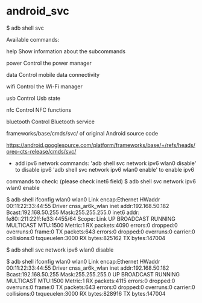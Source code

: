 # android_svc


$ adb shell svc

Available commands:

help         Show information about the subcommands

power        Control the power manager

data         Control mobile data connectivity

wifi         Control the Wi-Fi manager

usb          Control Usb state

nfc          Control NFC functions

bluetooth    Control Bluetooth service


frameworks/base/cmds/svc/ of original Android source code

https://android.googlesource.com/platform/frameworks/base/+/refs/heads/oreo-cts-release/cmds/svc/


* add ipv6 network commands:
'adb shell svc network ipv6 wlan0 disable' to disable ipv6
'adb shell svc network ipv6 wlan0 enable' to enable ipv6

commands to check: (please check inet6 field)
$ adb shell svc network ipv6 wlan0 enable

$ adb shell ifconfig wlan0
wlan0 Link encap:Ethernet HWaddr 00:11:22:33:44:55 Driver cnss_ar6k_wlan
inet addr:192.168.50.182 Bcast:192.168.50.255 Mask:255.255.255.0
inet6 addr: fe80::211:22ff:fe33:4455/64 Scope: Link
UP BROADCAST RUNNING MULTICAST MTU:1500 Metric:1
RX packets:4090 errors:0 dropped:0 overruns:0 frame:0
TX packets:643 errors:0 dropped:0 overruns:0 carrier:0
collisions:0 txqueuelen:3000
RX bytes:825162 TX bytes:147004

$ adb shell svc network ipv6 wlan0 disable

$ adb shell ifconfig wlan0
wlan0 Link encap:Ethernet HWaddr 00:11:22:33:44:55 Driver cnss_ar6k_wlan
inet addr:192.168.50.182 Bcast:192.168.50.255 Mask:255.255.255.0
UP BROADCAST RUNNING MULTICAST MTU:1500 Metric:1
RX packets:4115 errors:0 dropped:0 overruns:0 frame:0
TX packets:643 errors:0 dropped:0 overruns:0 carrier:0
collisions:0 txqueuelen:3000
RX bytes:828916 TX bytes:147004

